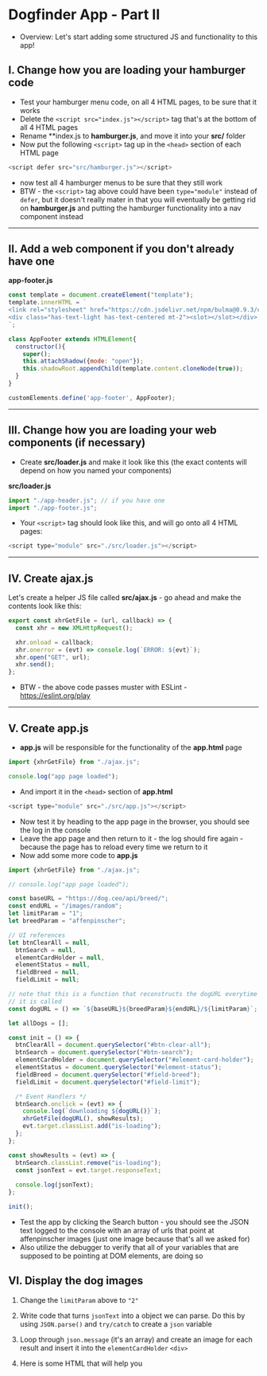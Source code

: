 # Dogfinder App - Part II

- Overview: Let's start adding some structured JS and functionality to this app!


## I. Change how you are loading your hamburger code
- Test your hamburger menu code, on all 4 HTML pages, to be sure that it works
- Delete the `<script src="index.js"></script>` tag that's at the bottom of all 4 HTML pages
- Rename **index.js to **hamburger.js**, and move it into your **src/** folder
- Now put the following `<script>` tag up in the `<head>` section of each HTML page

```js
<script defer src="src/hamburger.js"></script>
``` 

- now test all 4 hamburger menus to be sure that they still work
- BTW - the `<script>` tag above could have been `type="module"` instead of `defer`, but it doesn't really mater in that you will eventually be getting rid on **hamburger.js** and putting the hamburger functionality into a nav component instead

<hr>

## II. Add a web component if you don't already have one


**app-footer.js**
```js
const template = document.createElement("template");
template.innerHTML = `
<link rel="stylesheet" href="https://cdn.jsdelivr.net/npm/bulma@0.9.3/css/bulma.min.css">
<div class="has-text-light has-text-centered mt-2"><slot></slot></div>
`;

class AppFooter extends HTMLElement{
  constructor(){
    super();
    this.attachShadow({mode: "open"});
    this.shadowRoot.appendChild(template.content.cloneNode(true));
  }
} 

customElements.define('app-footer', AppFooter);
````

<hr>

## III. Change how you are loading your web components (if necessary)

- Create **src/loader.js** and make it look like this (the exact contents will depend on how you named your components)


**src/loader.js**
```js
import "./app-header.js"; // if you have one
import "./app-footer.js";
```

- Your `<script>` tag should look like this, and will go onto all 4 HTML pages:

```js
<script type="module" src="./src/loader.js"></script>
```

<hr>

## IV. Create **ajax.js**

Let's create a helper JS file called **src/ajax.js** - go ahead and make the contents look like this:

```js
export const xhrGetFile = (url, callback) => {
  const xhr = new XMLHttpRequest();

  xhr.onload = callback;
  xhr.onerror = (evt) => console.log(`ERROR: ${evt}`);
  xhr.open("GET", url);
  xhr.send();
};
```

- BTW - the above code passes muster with ESLint - https://eslint.org/play

<hr>

## V. Create **app.js**

- **app.js** will be responsible for the functionality of the **app.html** page


```js
import {xhrGetFile} from "./ajax.js";

console.log("app page loaded");
```


- And import it in the `<head>` section of **app.html**

```js
<script type="module" src="./src/app.js"></script>
```

- Now test it by heading to the app page in the browser, you should see the log in the console
- Leave the app page and then return to it - the log should fire again - because the page has to reload every time we return to it
- Now add some more code to **app.js**


```js
import {xhrGetFile} from "./ajax.js";

// console.log("app page loaded");

const baseURL = "https://dog.ceo/api/breed/";
const endURL = "/images/random";
let limitParam = "1";
let breedParam = "affenpinscher";

// UI references
let btnClearAll = null,
  btnSearch = null,
  elementCardHolder = null,
  elementStatus = null,
  fieldBreed = null,
  fieldLimit = null;

// note that this is a function that reconstructs the dogURL everytime
// it is called
const dogURL = () => `${baseURL}${breedParam}${endURL}/${limitParam}`;

let allDogs = [];

const init = () => {
  btnClearAll = document.querySelector("#btn-clear-all");
  btnSearch = document.querySelector("#btn-search");
  elementCardHolder = document.querySelector("#element-card-holder");
  elementStatus = document.querySelector("#element-status");
  fieldBreed = document.querySelector("#field-breed");
  fieldLimit = document.querySelector("#field-limit");

  /* Event Handlers */
  btnSearch.onclick = (evt) => {
    console.log(`downloading ${dogURL()}`);
    xhrGetFile(dogURL(), showResults);
    evt.target.classList.add("is-loading");
  };
};

const showResults = (evt) => {
  btnSearch.classList.remove("is-loading");
  const jsonText = evt.target.responseText;
  
  console.log(jsonText);
};

init();
```

- Test the app by clicking the Search button - you should see the JSON text logged to the console with an array of urls that point at affenpinscher images (just one image because that's all we asked for)
- Also utilize the debugger to verify that all of your variables that are supposed to be pointing at DOM elements, are doing so

## VI. Display the dog images

1) Change the `limitParam` above to `"2"`

2) Write code that turns `jsonText` into a object we can parse. Do this by using `JSON.parse()` and `try/catch` to create a `json` variable

3) Loop through `json.message` (it's an array) and create an image for each result and insert it into the `elementCardHolder` `<div>`

4) Here is some HTML that will help you






